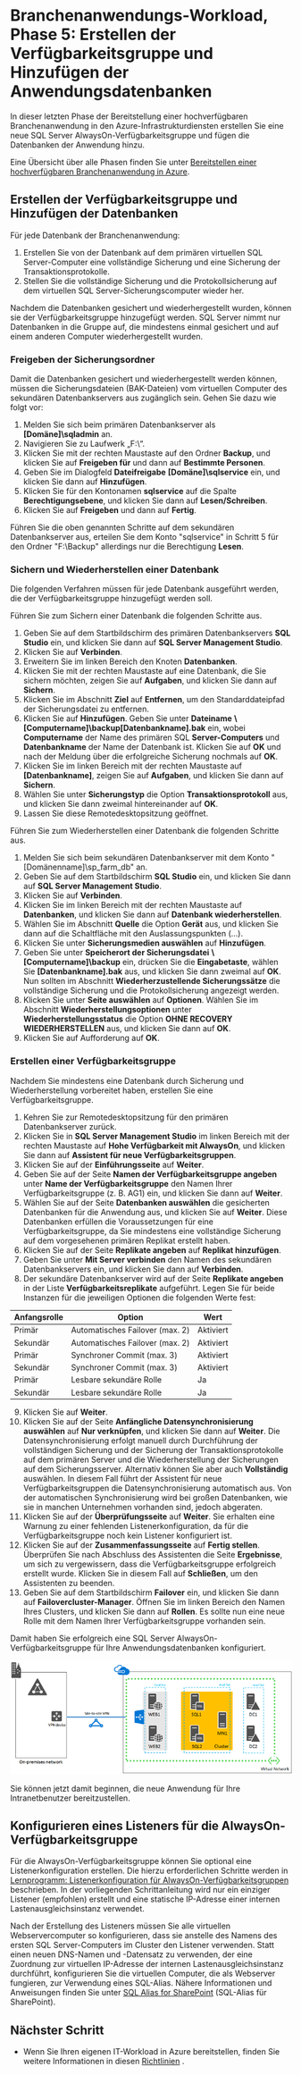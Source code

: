 <properties 
	pageTitle="Branchenanwendung, Phase 5 | Microsoft Azure" 
	description="In Phase 5 der Branchenanwendung erstellen Sie in Azure eine Verfügbarkeitsgruppe, und fügen Sie dieser Ihre Anwendungsdatenbanken hinzu." 
	documentationCenter=""
	services="virtual-machines-windows" 
	authors="JoeDavies-MSFT" 
	manager="timlt" 
	editor=""
	tags="azure-resource-manager"/>

<tags 
	ms.service="virtual-machines-windows" 
	ms.workload="infrastructure-services" 
	ms.tgt_pltfrm="vm-windows" 
	ms.devlang="na" 
	ms.topic="article" 
	ms.date="05/04/2016" 
	ms.author="josephd"/>

# Branchenanwendungs-Workload, Phase 5: Erstellen der Verfügbarkeitsgruppe und Hinzufügen der Anwendungsdatenbanken

In dieser letzten Phase der Bereitstellung einer hochverfügbaren Branchenanwendung in den Azure-Infrastrukturdiensten erstellen Sie eine neue SQL Server AlwaysOn-Verfügbarkeitsgruppe und fügen die Datenbanken der Anwendung hinzu.

Eine Übersicht über alle Phasen finden Sie unter [Bereitstellen einer hochverfügbaren Branchenanwendung in Azure](virtual-machines-windows-lob-overview.md).

## Erstellen der Verfügbarkeitsgruppe und Hinzufügen der Datenbanken

Für jede Datenbank der Branchenanwendung:

1.	Erstellen Sie von der Datenbank auf dem primären virtuellen SQL Server-Computer eine vollständige Sicherung und eine Sicherung der Transaktionsprotokolle.
2.	Stellen Sie die vollständige Sicherung und die Protokollsicherung auf dem virtuellen SQL Server-Sicherungscomputer wieder her.

Nachdem die Datenbanken gesichert und wiederhergestellt wurden, können sie der Verfügbarkeitsgruppe hinzugefügt werden. SQL Server nimmt nur Datenbanken in die Gruppe auf, die mindestens einmal gesichert und auf einem anderen Computer wiederhergestellt wurden.

### Freigeben der Sicherungsordner

Damit die Datenbanken gesichert und wiederhergestellt werden können, müssen die Sicherungsdateien (BAK-Dateien) vom virtuellen Computer des sekundären Datenbankservers aus zugänglich sein. Gehen Sie dazu wie folgt vor:

1.	Melden Sie sich beim primären Datenbankserver als **[Domäne]\\sqladmin** an. 
2.	Navigieren Sie zu Laufwerk „F:\\“. 
3.	Klicken Sie mit der rechten Maustaste auf den Ordner **Backup**, und klicken Sie auf **Freigeben für** und dann auf **Bestimmte Personen**.
4.	Geben Sie im Dialogfeld **Dateifreigabe** **[Domäne]\\sqlservice** ein, und klicken Sie dann auf **Hinzufügen**.
5.	Klicken Sie für den Kontonamen **sqlservice** auf die Spalte **Berechtigungsebene**, und klicken Sie dann auf **Lesen/Schreiben**. 
6.	Klicken Sie auf **Freigeben** und dann auf **Fertig**.

Führen Sie die oben genannten Schritte auf dem sekundären Datenbankserver aus, erteilen Sie dem Konto "sqlservice" in Schritt 5 für den Ordner "F:\\Backup" allerdings nur die Berechtigung **Lesen**.

### Sichern und Wiederherstellen einer Datenbank

Die folgenden Verfahren müssen für jede Datenbank ausgeführt werden, die der Verfügbarkeitsgruppe hinzugefügt werden soll.

Führen Sie zum Sichern einer Datenbank die folgenden Schritte aus.

1.	Geben Sie auf dem Startbildschirm des primären Datenbankservers **SQL Studio** ein, und klicken Sie dann auf **SQL Server Management Studio**.
2.	Klicken Sie auf **Verbinden**.
3.	Erweitern Sie im linken Bereich den Knoten **Datenbanken**.
4.	Klicken Sie mit der rechten Maustaste auf eine Datenbank, die Sie sichern möchten, zeigen Sie auf **Aufgaben**, und klicken Sie dann auf **Sichern**.
5.	Klicken Sie im Abschnitt **Ziel** auf **Entfernen**, um den Standarddateipfad der Sicherungsdatei zu entfernen.
6.	Klicken Sie auf **Hinzufügen**. Geben Sie unter **Dateiname** **\\[Computername]\\backup[Datenbankname].bak** ein, wobei **Computername** der Name des primären SQL **Server-Computers** und **Datenbankname** der Name der Datenbank ist. Klicken Sie auf **OK** und nach der Meldung über die erfolgreiche Sicherung nochmals auf **OK**.
7.	Klicken Sie im linken Bereich mit der rechten Maustaste auf **[Datenbankname]**, zeigen Sie auf **Aufgaben**, und klicken Sie dann auf **Sichern**.
8.	Wählen Sie unter **Sicherungstyp** die Option **Transaktionsprotokoll** aus, und klicken Sie dann zweimal hintereinander auf **OK**.
9.	Lassen Sie diese Remotedesktopsitzung geöffnet.

Führen Sie zum Wiederherstellen einer Datenbank die folgenden Schritte aus.

1.	Melden Sie sich beim sekundären Datenbankserver mit dem Konto "[Domänenname]\\sp\_farm\_db" an.
2.	Geben Sie auf dem Startbildschirm **SQL Studio** ein, und klicken Sie dann auf **SQL Server Management Studio**.
3.	Klicken Sie auf **Verbinden**.
4.	Klicken Sie im linken Bereich mit der rechten Maustaste auf **Datenbanken**, und klicken Sie dann auf **Datenbank wiederherstellen**.
5.	Wählen Sie im Abschnitt **Quelle** die Option **Gerät** aus, und klicken Sie dann auf die Schaltfläche mit den Auslassungspunkten (...).
6.	Klicken Sie unter **Sicherungsmedien auswählen** auf **Hinzufügen**.
7.	Geben Sie unter **Speicherort der Sicherungsdatei** **\\[Computername]\\backup** ein, drücken Sie die **Eingabetaste**, wählen Sie **[Datenbankname].bak** aus, und klicken Sie dann zweimal auf **OK**. Nun sollten im Abschnitt **Wiederherzustellende Sicherungssätze** die vollständige Sicherung und die Protokollsicherung angezeigt werden.
8.	Klicken Sie unter **Seite auswählen** auf **Optionen**. Wählen Sie im Abschnitt **Wiederherstellungsoptionen** unter **Wiederherstellungsstatus** die Option **OHNE RECOVERY WIEDERHERSTELLEN** aus, und klicken Sie dann auf **OK**. 
9.	Klicken Sie auf Aufforderung auf **OK**.

### Erstellen einer Verfügbarkeitsgruppe

Nachdem Sie mindestens eine Datenbank durch Sicherung und Wiederherstellung vorbereitet haben, erstellen Sie eine Verfügbarkeitsgruppe.

1.	Kehren Sie zur Remotedesktopsitzung für den primären Datenbankserver zurück.
2.	Klicken Sie in **SQL Server Management Studio** im linken Bereich mit der rechten Maustaste auf **Hohe Verfügbarkeit mit AlwaysOn**, und klicken Sie dann auf **Assistent für neue Verfügbarkeitsgruppen**.
3.	Klicken Sie auf der **Einführungsseite** auf **Weiter**. 
4.	Geben Sie auf der Seite **Namen der Verfügbarkeitsgruppe angeben** unter **Name der Verfügbarkeitsgruppe** den Namen Ihrer Verfügbarkeitsgruppe (z. B. AG1) ein, und klicken Sie dann auf **Weiter**.
5.	Wählen Sie auf der Seite **Datenbanken auswählen** die gesicherten Datenbanken für die Anwendung aus, und klicken Sie auf **Weiter**. Diese Datenbanken erfüllen die Voraussetzungen für eine Verfügbarkeitsgruppe, da Sie mindestens eine vollständige Sicherung auf dem vorgesehenen primären Replikat erstellt haben.
6.	Klicken Sie auf der Seite **Replikate angeben** auf **Replikat hinzufügen**.
7.	Geben Sie unter **Mit Server verbinden** den Namen des sekundären Datenbankservers ein, und klicken Sie dann auf **Verbinden**. 
8.	Der sekundäre Datenbankserver wird auf der Seite **Replikate angeben** in der Liste **Verfügbarkeitsreplikate** aufgeführt. Legen Sie für beide Instanzen für die jeweiligen Optionen die folgenden Werte fest: 

Anfangsrolle | Option | Wert 
--- | --- | ---
Primär | Automatisches Failover (max. 2) | Aktiviert
Sekundär | Automatisches Failover (max. 2) | Aktiviert
Primär | Synchroner Commit (max. 3) | Aktiviert
Sekundär | Synchroner Commit (max. 3) | Aktiviert
Primär | Lesbare sekundäre Rolle | Ja
Sekundär | Lesbare sekundäre Rolle | Ja
		
9.	Klicken Sie auf **Weiter**.
10.	Klicken Sie auf der Seite **Anfängliche Datensynchronisierung auswählen** auf **Nur verknüpfen**, und klicken Sie dann auf **Weiter**. Die Datensynchronisierung erfolgt manuell durch Durchführung der vollständigen Sicherung und der Sicherung der Transaktionsprotokolle auf dem primären Server und die Wiederherstellung der Sicherungen auf dem Sicherungsserver. Alternativ können Sie aber auch **Vollständig** auswählen. In diesem Fall führt der Assistent für neue Verfügbarkeitsgruppen die Datensynchronisierung automatisch aus. Von der automatischen Synchronisierung wird bei großen Datenbanken, wie sie in manchen Unternehmen vorhanden sind, jedoch abgeraten.
11.	Klicken Sie auf der **Überprüfungsseite** auf **Weiter**. Sie erhalten eine Warnung zu einer fehlenden Listenerkonfiguration, da für die Verfügbarkeitsgruppe noch kein Listener konfiguriert ist. 
12.	Klicken Sie auf der **Zusammenfassungsseite** auf **Fertig stellen**. Überprüfen Sie nach Abschluss des Assistenten die Seite **Ergebnisse**, um sich zu vergewissern, dass die Verfügbarkeitsgruppe erfolgreich erstellt wurde. Klicken Sie in diesem Fall auf **Schließen**, um den Assistenten zu beenden. 
13.	Geben Sie auf dem Startbildschirm **Failover** ein, und klicken Sie dann auf **Failovercluster-Manager**. Öffnen Sie im linken Bereich den Namen Ihres Clusters, und klicken Sie dann auf **Rollen**. Es sollte nun eine neue Rolle mit dem Namen Ihrer Verfügbarkeitsgruppe vorhanden sein.

Damit haben Sie erfolgreich eine SQL Server AlwaysOn-Verfügbarkeitsgruppe für Ihre Anwendungsdatenbanken konfiguriert.

![](./media/virtual-machines-windows-ps-lob-ph5/workload-lobapp-phase4.png)

Sie können jetzt damit beginnen, die neue Anwendung für Ihre Intranetbenutzer bereitzustellen.

## Konfigurieren eines Listeners für die AlwaysOn-Verfügbarkeitsgruppe

Für die AlwaysOn-Verfügbarkeitsgruppe können Sie optional eine Listenerkonfiguration erstellen. Die hierzu erforderlichen Schritte werden in [Lernprogramm: Listenerkonfiguration für AlwaysOn-Verfügbarkeitsgruppen](https://msdn.microsoft.com/library/dn425027.aspx) beschrieben. In der vorliegenden Schrittanleitung wird nur ein einziger Listener (empfohlen) erstellt und eine statische IP-Adresse einer internen Lastenausgleichsinstanz verwendet.

Nach der Erstellung des Listeners müssen Sie alle virtuellen Webservercomputer so konfigurieren, dass sie anstelle des Namens des ersten SQL Server-Computers im Cluster den Listener verwenden. Statt einen neuen DNS-Namen und -Datensatz zu verwenden, der eine Zuordnung zur virtuellen IP-Adresse der internen Lastenausgleichsinstanz durchführt, konfigurieren Sie die virtuellen Computer, die als Webserver fungieren, zur Verwendung eines SQL-Alias. Nähere Informationen und Anweisungen finden Sie unter [SQL Alias for SharePoint](http://blogs.msdn.com/b/priyo/archive/2013/09/13/sql-alias-for-sharepoint.aspx) (SQL-Alias für SharePoint).

## Nächster Schritt

- Wenn Sie Ihren eigenen IT-Workload in Azure bereitstellen, finden Sie weitere Informationen in diesen [Richtlinien](virtual-machines-linux-infrastructure-service-guidelines.md) .

<!---HONumber=AcomDC_0601_2016-->